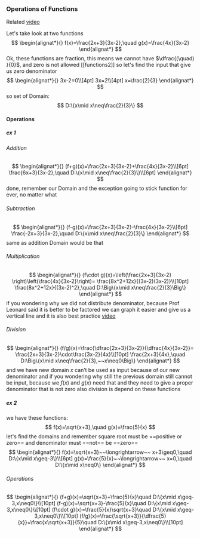 ### Operations of Functions
Related [video](https://www.youtube.com/watch?v=7N_-G4usp6Q&list=PLDesaqWTN6ESsmwELdrzhcGiRhk5DjwLP&index=5&pp=iAQB)

Let's take look at two functions
$$
\begin{alignat*}{}
f(x)=\frac{2x+3}{3x-2},\quad g(x)=\frac{4x}{3x-2}
\end{alignat*}
$$
Ok, these functions are fraction, this means we cannot have $\dfrac{(\quad) }{0}$, and zero is not allowed [[functions2]] 
so let's find the input that give us zero denominator 
$$
\begin{alignat*}{}
3x-2=0\\[4pt]
3x=2\\[4pt]
x=\frac{2}{3}
\end{alignat*}
$$
so set of Domain:
$$
D:\{x\mid x\neq\frac{2}{3}\}
$$
#### Operations
##### ex 1
###### Addition 
$$
\begin{alignat*}{}
(f+g)(x)=\frac{2x+3}{3x-2}+\frac{4x}{3x-2}\\[6pt]
\frac{6x+3}{3x-2},\quad D:\{x\mid x\neq\frac{2}{3}\}\\[6pt]
\end{alignat*}
$$
done, remember our Domain and the exception going to stick function for ever, no matter what

###### Subtraction
$$
\begin{alignat*}{}
(f-g)(x)=\frac{2x+3}{3x-2}-\frac{4x}{3x-2}\\[6pt]
\frac{-2x+3}{3x-2},\quad D:\{x\mid x\neq\frac{2}{3}\}
\end{alignat*}
$$
same as addition Domain would be that

###### Multiplication 
$$
\begin{alignat*}{}
(f\cdot g)(x)=\left(\frac{2x+3}{3x-2} \right)\left(\frac{4x}{3x-2}\right)=
\frac{8x^2+12x}{(3x-2)(3x-2)}\\[10pt]
\frac{8x^2+12x}{(3x-2)^2},\quad D:\Big\{x\mid x\neq\frac{2}{3}\Big\}
\end{alignat*}
$$
if you wondering why we did not distribute denominator, because Prof Leonard said it is better to be factored we can graph it easier and give us a vertical line and it is also best practice [video](https://youtu.be/7N_-G4usp6Q?list=PLDesaqWTN6ESsmwELdrzhcGiRhk5DjwLP&t=482)
###### Division
$$
\begin{alignat*}{}
(f/g)(x)=\frac{\dfrac{2x+3}{3x-2}}{\dfrac{4x}{3x-2}}=
\frac{2x+3}{3x-2}\cdot\frac{3x-2}{4x}\\[10pt]
\frac{2x+3}{4x},\quad D:\Big\{x\mid x\neq\frac{2}{3},~~x\neq0\Big\}
\end{alignat*}
$$
and  we have new domain $x$ can’t be used as input because of our new denominator and if you wondering why still the previous domain still cannot be input, because we $f(x)$ and $g(x)$ need that and they need to give a proper denominator that is not zero also division is depend on these functions
##### ex 2
we have these functions:
$$
f(x)=\sqrt{x+3},\quad g(x)=\frac{5}{x}
$$
let's find the domains and remember square root must be ==positive or zero== and denominator must ==not== be ==zero==
$$
\begin{alignat*}{}
f(x)=\sqrt{x+3}~~\longrightarrow~~ x+3\geq0,\quad D:\{x\mid x\geq-3\}\\[6pt]
g(x)=\frac{5}{x}~~\longrightarrow~~ x=0,\quad D:\{x\mid x\neq0\}
\end{alignat*}
$$
###### Operations 
$$
\begin{alignat*}{}
(f+g)(x)=\sqrt{x+3}+\frac{5}{x}\quad D:\{x\mid x\geq-3,x\neq0\}\\[10pt]
(f-g)(x)=\sqrt{x+3}-\frac{5}{x}\quad D:\{x\mid x\geq-3,x\neq0\}\\[10pt]
(f\cdot g)(x)=\frac{5}{x}\sqrt{x+3}\quad D:\{x\mid x\geq-3,x\neq0\}\\[10pt]
(f/g)(x)=\frac{\sqrt{x+3}}{\dfrac{5}{x}}=\frac{x\sqrt{x+3}}{5}\quad D:\{x\mid x\geq-3,x\neq0\}\\[10pt]
\end{alignat*}
$$
